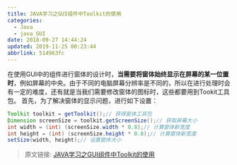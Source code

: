 ```yaml
---
title: JAVA学习之GUI组件中Toolkit的使用
categories: 
  - Java
  - java_GUI
date: 2018-09-27 14:44:24
updated: 2019-11-25 00:23:44
abbrlink: 514963fc
---
```

在使用GUI中的组件进行窗体的设计时，**当需要将窗体始终显示在屏幕的某一位置时**，例如屏幕的中央。由于不同的电脑屏幕分辨率是不同的，所以在进行处理时会有一定的难度，还有就是当我们需要修改窗体的图标时，这些都要用到Tookit工具包。
首先，为了解决窗体的显示问题，进行如下设置：
```java
Toolkit toolkit = getToolkit();// 获得窗体工具包
Dimension screenSize = toolkit.getScreenSize();// 获取屏幕大小
int width = (int) (screenSize.width * 0.8);// 计算窗体新宽度
int height = (int) (screenSize.height * 0.8);// 计算窗体新宽度
setSize(width, height);// 设置窗体大小
```


>原文链接: [JAVA学习之GUI组件中Toolkit的使用](https://lanlan2017.github.io/blog/514963fc/)
